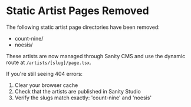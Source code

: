 # Static Artist Pages Removed

The following static artist page directories have been removed:
- count-nine/
- noesis/

These artists are now managed through Sanity CMS and use the dynamic route at `/artists/[slug]/page.tsx`.

If you're still seeing 404 errors:
1. Clear your browser cache
2. Check that the artists are published in Sanity Studio
3. Verify the slugs match exactly: 'count-nine' and 'noesis'
